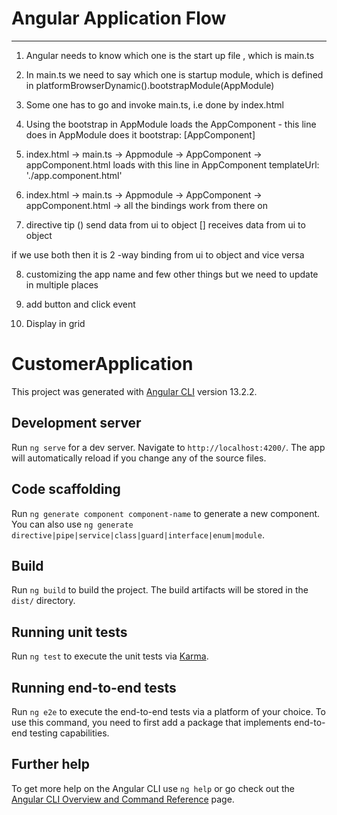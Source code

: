 # Angular Application Flow
----------------------------

1. Angular needs to know which one is the start up file , which is main.ts
2. In main.ts we need to say which one is startup module, which is defined in platformBrowserDynamic().bootstrapModule(AppModule)
3. Some one has to go and invoke main.ts, i.e done by index.html


4. Using the bootstrap in AppModule loads the AppComponent - this line does in AppModule does it bootstrap: [AppComponent]

5. index.html -> main.ts -> Appmodule -> AppComponent -> appComponent.html loads with this line in AppComponent templateUrl: './app.component.html'

6. index.html -> main.ts -> Appmodule -> AppComponent -> appComponent.html -> all the bindings work from there on

7. directive tip 
 () send data from ui to object
 [] receives data from ui to object

 if we use both then it is 2 -way binding from ui to object and vice versa

8. customizing the app name and few other things but we need to update in multiple places

9. add button and click event 

10. Display in grid












# CustomerApplication
This project was generated with [Angular CLI](https://github.com/angular/angular-cli) version 13.2.2.

## Development server

Run `ng serve` for a dev server. Navigate to `http://localhost:4200/`. The app will automatically reload if you change any of the source files.

## Code scaffolding

Run `ng generate component component-name` to generate a new component. You can also use `ng generate directive|pipe|service|class|guard|interface|enum|module`.

## Build

Run `ng build` to build the project. The build artifacts will be stored in the `dist/` directory.

## Running unit tests

Run `ng test` to execute the unit tests via [Karma](https://karma-runner.github.io).

## Running end-to-end tests

Run `ng e2e` to execute the end-to-end tests via a platform of your choice. To use this command, you need to first add a package that implements end-to-end testing capabilities.

## Further help

To get more help on the Angular CLI use `ng help` or go check out the [Angular CLI Overview and Command Reference](https://angular.io/cli) page.
